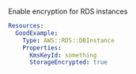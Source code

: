 
Enable encryption for RDS instances

```yaml
Resources:
  GoodExample:
    Type: AWS::RDS::DBInstance
    Properties:
      KmsKeyId: something
      StorageEncrypted: true
```


